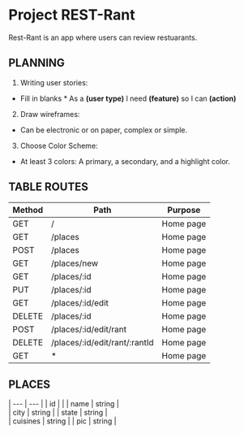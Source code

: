 # Project REST-Rant

Rest-Rant is an app where users can review restuarants.

## PLANNING
1.  Writing user stories:
-   Fill in blanks * As a __(user type)__ I need __(feature)__ so I can __(action)__

2.  Draw wireframes:
-   Can be electronic or on paper, complex or simple.

3.  Choose Color Scheme:
-   At least 3 colors: A primary, a secondary, and a highlight color.

## TABLE ROUTES
|   Method      |               Path                    |   Purpose     |
|   ------      |   ------------------------------      |   --------    |
|    GET        |    /                                  |   Home page   |
|    GET        |    /places                            |   Home page   |
|   POST        |    /places                            |   Home page   |
|    GET        |    /places/new                        |   Home page   |
|    GET        |    /places/:id                        |   Home page   |
|    PUT        |    /places/:id                        |   Home page   |
|    GET        |    /places/:id/edit                   |   Home page   |
|   DELETE      |    /places/:id                        |   Home page   |
|   POST        |    /places/:id/edit/rant              |   Home page   |
|   DELETE      |    /places/:id/edit/rant/:rantId      |   Home page   |
|    GET        |               *                       |   Home page   |

## PLACES
|   ---       |   ---     |
|   id        |           |
|   name      |   string  |  
|   city      |   string  |
|   state     |   string  |  
|   cuisines  |   string  |
|   pic       |   string  |